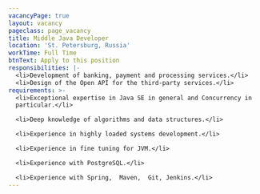```yaml
---
vacancyPage: true
layout: vacancy
pageclass: page_vacancy
title: Middle Java Developer
location: 'St. Petersburg, Russia'
workTime: Full Time
btnText: Apply to this position
responsibilities: |-
  <li>Development of banking, payment and processing services.</li>
  <li>Design of the Open API for the third-party services.</li>
requirements: >-
  <li>Exceptional expertise in Java SE in general and Concurrency in
  particular.</li>

  <li>Deep knowledge of algorithms and data structures.</li>

  <li>Experience in highly loaded systems development.</li>

  <li>Experience in fine tuning for JVM.</li>

  <li>Experience with PostgreSQL.</li>

  <li>Experience with Spring,  Maven,  Git, Jenkins.</li>
---
```


